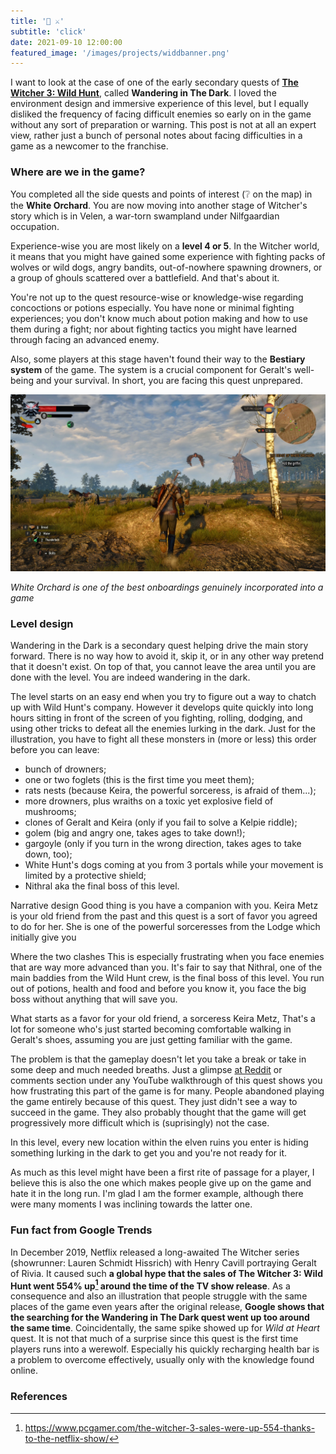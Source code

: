 ```yaml
---
title: '🐺 ⚔️'
subtitle: 'click'
date: 2021-09-10 12:00:00
featured_image: '/images/projects/widdbanner.png'
---
```


 I want to look at the case of one of the early secondary quests of **<a href="https://thewitcher.com/en/witcher3" target="_blank">The Witcher 3: Wild Hunt</a>**, called **Wandering in The Dark**. I loved the environment design and immersive experience of this level, but I equally disliked the frequency of facing difficult enemies so early on in the game without any sort of preparation or warning. This post is not at all an expert view, rather just a bunch of personal notes about facing difficulties in a game as a newcomer to the franchise.

### Where are we in the game?
You completed all the side quests and points of interest (❔ on the map) in the **White Orchard**. You are now moving into another stage of Witcher's story which is in Velen, a war-torn swampland under Nilfgaardian occupation. 

Experience-wise you are most likely on a **level 4 or 5**. In the Witcher world, it means that you might have gained some experience with fighting packs of wolves or wild dogs, angry bandits, out-of-nowhere spawning drowners, or a group of ghouls scattered over a battlefield. And that's about it.

You're not up to the quest resource-wise or knowledge-wise regarding concoctions or potions especially. You have none or minimal fighting experiences; you don't know much about potion making and how to use them during a fight; nor about fighting tactics you might have learned through facing an advanced enemy.

Also, some players at this stage haven't found their way to the **Bestiary system** of the game. The system is a crucial component for Geralt's well-being and your survival. In short, you are facing this quest unprepared.

![](/images/posts/kill-the-griffin.jpg)

*White Orchard is one of the best onboardings genuinely incorporated into a game*

### Level design 
Wandering in the Dark is a secondary quest helping drive the main story forward. There is no way how to avoid it, skip it, or in any other way pretend that it doesn't exist. On top of that, you cannot leave the area until you are done with the level. You are indeed wandering in the dark.

The level starts on an easy end when you try to figure out a way to chatch up with Wild Hunt's company. However it develops quite quickly into long hours sitting in front of the screen of you fighting, rolling, dodging, and using other tricks to defeat all the enemies lurking in the dark. Just for the illustration, you have to fight all these monsters in (more or less) this order before you can leave:
+ bunch of drowners;
+ one or two foglets (this is the first time you meet them);
+ rats nests (because Keira, the powerful sorceress, is afraid of them...);
+ more drowners, plus wraiths on a toxic yet explosive field of mushrooms;
+ clones of Geralt and Keira (only if you fail to solve a Kelpie riddle);
+ golem (big and angry one, takes ages to take down!);
+ gargoyle (only if you turn in the wrong direction, takes ages to take down, too);
+ White Hunt's dogs coming at you from 3 portals while your movement is limited by a protective shield;
+ Nithral aka the final boss of this level.




Narrative design
Good thing is you have a companion with you. Keira Metz is your old friend from the past and this quest is a sort of favor you agreed to do for her. She is one of the powerful sorceresses from the Lodge which initially give you 


Where the two clashes
This is especially frustrating when you face enemies that are way more advanced than you. It's fair to say that Nithral, one of the main baddies from the Wild Hunt crew, is the final boss of this level. You run out of potions, health and food and before you know it, you face the big boss without anything that will save you.

What starts as a favor for your old friend, a sorceress Keira Metz,
That's a lot for someone who's just started becoming comfortable walking in Geralt's shoes, assuming you are just getting familiar with the game.

The problem is that the gameplay doesn't let you take a break or take in some deep and much needed breaths. Just a glimpse <a href="https://www.reddit.com/r/thewitcher3/comments/4m9ls2/a_rant_on_the_level_design_of_wandering_in_the/">at Reddit</a> or comments section under any YouTube walkthrough of this quest shows you how frustrating this part of the game is for many. People abandoned playing the game entirely because of this quest. They just didn't see a way to succeed in the game. They also probably thought that the game will get progressively more difficult which is (suprisingly) not the case.

In this level, every new location within the elven ruins you enter is hiding something lurking in the dark to get you and you're not ready for it. 

As much as this level might have been a first rite of passage for a player, I believe this is also the one which makes people give up on the game and hate it in the long run. I'm glad I am the former example, although there were many moments I was inclining towards the latter one.

### Fun fact from Google Trends

In December 2019, Netflix released a long-awaited The Witcher series (showrunner: Lauren Schmidt Hissrich) with Henry Cavill portraying Geralt of Rivia. It caused such **a global hype that the sales of The Witcher 3: Wild Hunt went 554% up[^1] around the time of the TV show release**. As a consequence and also an illustration that people struggle with the same places of the game even years after the original release, **Google shows that the searching for the Wandering in The Dark quest went up too around the same time**. Coincidentally, the same spike showed up for *Wild at Heart* quest. It is not that much of a surprise since this quest is the first time players runs into a werewolf. Especially his quickly recharging health bar is a problem to overcome effectively, usually only with the knowledge found online.

<script type="text/javascript" src="https://ssl.gstatic.com/trends_nrtr/2431_RC04/embed_loader.js"></script>
<script type="text/javascript">
    trends.embed.renderExploreWidget("TIMESERIES", {"comparisonItem":[{"keyword":"wandering in the dark witcher","geo":"","time":"today 5-y"},{"keyword":"wild at heart witcher","geo":"","time":"today 5-y"}],"category":0,"property":""}, {"exploreQuery":"date=today%205-y&q=wandering%20in%20the%20dark%20witcher,wild%20at%20heart%20witcher","guestPath":"https://trends.google.com:443/trends/embed/"});
</script>


### References
[^1]: https://www.pcgamer.com/the-witcher-3-sales-were-up-554-thanks-to-the-netflix-show/